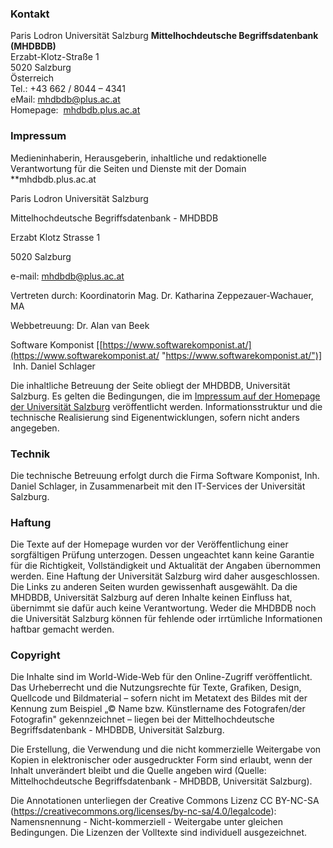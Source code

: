 ### Kontakt

Paris Lodron Universität Salzburg
**Mittelhochdeutsche Begriffsdatenbank (MHDBDB)**  
Erzabt-Klotz-Straße 1  
5020 Salzburg  
Österreich  
Tel.: +43 662 / 8044 – 4341  
eMail: mhdbdb@plus.ac.at  
Homepage:  [mhdbdb.plus.ac.at](http://mhdbdb.plus.ac.at/ "Link zu externer Seite")

### Impressum

Medieninhaberin, Herausgeberin, inhaltliche und redaktionelle Verantwortung für die Seiten und Dienste mit der Domain **mhdbdb.plus.ac.at

Paris Lodron Universität Salzburg

Mittelhochdeutsche Begriffsdatenbank - MHDBDB

Erzabt Klotz Strasse 1

5020 Salzburg

e-mail: mhdbdb@plus.ac.at

Vertreten durch: Koordinatorin Mag. Dr. Katharina Zeppezauer-Wachauer, MA

Webbetreuung: Dr. Alan van Beek  

Software Komponist [[https://www.softwarekomponist.at/](https://www.softwarekomponist.at/ "https://www.softwarekomponist.at/")]  Inh. Daniel Schlager 

Die inhaltliche Betreuung der Seite obliegt der MHDBDB, Universität Salzburg. Es gelten die Bedingungen, die im [Impressum auf der Homepage der Universität Salzburg](https://www.plus.ac.at/impressum/) veröffentlicht werden.  Informationsstruktur und die technische Realisierung sind Eigenentwicklungen, sofern nicht anders angegeben.

### Technik

Die technische Betreuung erfolgt durch die Firma Software Komponist, Inh. Daniel Schlager, in Zusammenarbeit mit den IT-Services der Universität Salzburg.

### Haftung

Die Texte auf der Homepage wurden vor der Veröffentlichung einer sorgfältigen Prüfung unterzogen. Dessen ungeachtet kann keine Garantie für die Richtigkeit, Vollständigkeit und Aktualität der Angaben übernommen werden. Eine Haftung der Universität Salzburg wird daher ausgeschlossen. Die Links zu anderen Seiten wurden gewissenhaft ausgewählt. Da die MHDBDB, Universität Salzburg auf deren Inhalte keinen Einfluss hat, übernimmt sie dafür auch keine Verantwortung. Weder die MHDBDB noch die Universität Salzburg können für fehlende oder irrtümliche Informationen haftbar gemacht werden.

### Copyright

Die Inhalte sind im World-Wide-Web für den Online-Zugriff veröffentlicht. Das Urheberrecht und die Nutzungsrechte für Texte, Grafiken, Design, Quellcode und Bildmaterial – sofern nicht im Metatext des Bildes mit der Kennung zum Beispiel „© Name bzw. Künstlername des Fotografen/der Fotografin" gekennzeichnet – liegen bei der Mittelhochdeutsche Begriffsdatenbank - MHDBDB, Universität Salzburg.

Die Erstellung, die Verwendung und die nicht kommerzielle Weitergabe von Kopien in elektronischer oder ausgedruckter Form sind erlaubt, wenn der Inhalt unverändert bleibt und die Quelle angeben wird (Quelle:  Mittelhochdeutsche Begriffsdatenbank - MHDBDB, Universität Salzburg). 

Die Annotationen unterliegen der Creative Commons Lizenz CC BY-NC-SA (https://creativecommons.org/licenses/by-nc-sa/4.0/legalcode): Namensnennung - Nicht-kommerziell - Weitergabe unter gleichen Bedingungen. Die Lizenzen der Volltexte sind individuell ausgezeichnet. 

